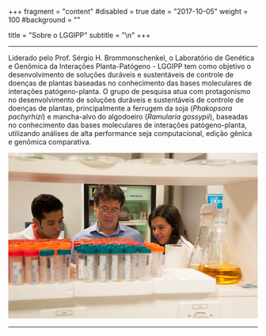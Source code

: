 +++
fragment = "content"
#disabled = true
date = "2017-10-05"
weight = 100
#background = ""

title = "Sobre o LGGIPP"
subtitle = "\n"
+++

---

Liderado pelo Prof. Sérgio H. Brommonschenkel, o Laboratório de Genética e Genômica da Interações Planta-Patógeno - LGGIPP tem como objetivo o desenvolvimento de soluções duráveis e sustentáveis de controle de doenças de plantas baseadas no conhecimento das bases moleculares de interações patógeno-planta. O grupo de pesquisa atua com protagonismo no desenvolvimento de soluções duráveis e sustentáveis de controle de doenças de plantas, principalmente a ferrugem da soja (*Phakopsora pachyrhizi*) e mancha-alvo do algodoeiro (*Ramularia gossypii*), baseadas no conhecimento das bases moleculares de interações patógeno-planta, utilizando análises de alta performance seja computacional, edição gênica e genômica comparativa. 


![Sergio](lab_sergio4.jpg)

---




